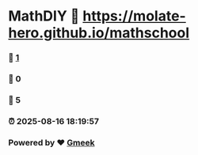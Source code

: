 # MathDIY :link: https://molate-hero.github.io/mathschool 
### :page_facing_up: [1](https://molate-hero.github.io/mathschool/tag.html) 
### :speech_balloon: 0 
### :hibiscus: 5 
### :alarm_clock: 2025-08-16 18:19:57 
### Powered by :heart: [Gmeek](https://github.com/Meekdai/Gmeek)

